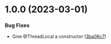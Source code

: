 # 1.0.0 (2023-03-01)


### Bug Fixes

* Give @ThreadLocal a constructor ([3ba06c7](https://github.com/drieks/antlr-kotlin/commit/3ba06c796481ae5da5bfc24d1bb257070109189b))

